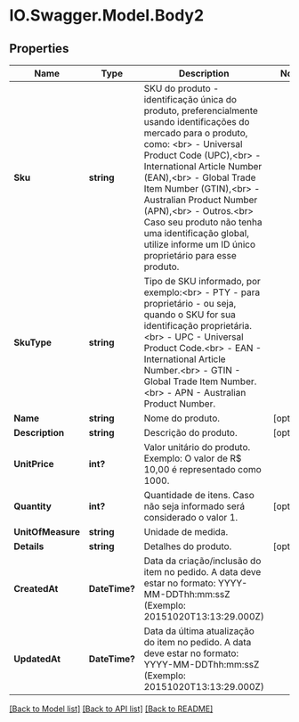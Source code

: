 # IO.Swagger.Model.Body2
## Properties

Name | Type | Description | Notes
------------ | ------------- | ------------- | -------------
**Sku** | **string** | SKU do produto - identificação única do produto, preferencialmente usando identificações do mercado para o produto, como: &lt;br&gt; - Universal Product Code (UPC),&lt;br&gt; - International Article Number (EAN),&lt;br&gt; - Global Trade Item Number (GTIN),&lt;br&gt; - Australian Product Number (APN),&lt;br&gt; - Outros.&lt;br&gt; Caso seu produto não tenha uma identificação global, utilize informe um ID único proprietário para esse produto. | 
**SkuType** | **string** | Tipo de SKU informado, por exemplo:&lt;br&gt; - PTY - para proprietário - ou seja, quando o SKU for sua identificação proprietária.&lt;br&gt; - UPC - Universal Product Code.&lt;br&gt; - EAN - International Article Number.&lt;br&gt; - GTIN - Global Trade Item Number.&lt;br&gt; - APN - Australian Product Number. | 
**Name** | **string** | Nome do produto. | [optional] 
**Description** | **string** | Descrição do produto. | [optional] 
**UnitPrice** | **int?** | Valor unitário do produto. Exemplo: O valor de R$ 10,00 é representado como 1000. | 
**Quantity** | **int?** | Quantidade de itens. Caso não seja informado será considerado o valor 1. | [optional] 
**UnitOfMeasure** | **string** | Unidade de medida. | 
**Details** | **string** | Detalhes do produto. | [optional] 
**CreatedAt** | **DateTime?** | Data da criação/inclusão do item no pedido. A data deve estar no formato: YYYY-MM-DDThh:mm:ssZ (Exemplo: 20151020T13:13:29.000Z) | 
**UpdatedAt** | **DateTime?** | Data da última atualização do item no pedido. A data deve estar no formato: YYYY-MM-DDThh:mm:ssZ (Exemplo: 20151020T13:13:29.000Z) | 

[[Back to Model list]](../README.md#documentation-for-models) [[Back to API list]](../README.md#documentation-for-api-endpoints) [[Back to README]](../README.md)

